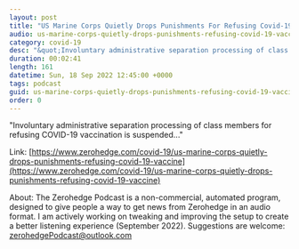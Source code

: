 ```yaml
---
layout: post
title: "US Marine Corps Quietly Drops Punishments For Refusing Covid-19 Vaccine"
audio: us-marine-corps-quietly-drops-punishments-refusing-covid-19-vaccine-0
category: covid-19
desc: "&quot;Involuntary administrative separation processing of class members for refusing COVID-19 vaccination is suspended...&quot;"
duration: 00:02:41
length: 161
datetime: Sun, 18 Sep 2022 12:45:00 +0000
tags: podcast
guid: us-marine-corps-quietly-drops-punishments-refusing-covid-19-vaccine-0
order: 0
---
```

&quot;Involuntary administrative separation processing of class members for refusing COVID-19 vaccination is suspended...&quot;

Link: [https://www.zerohedge.com/covid-19/us-marine-corps-quietly-drops-punishments-refusing-covid-19-vaccine](https://www.zerohedge.com/covid-19/us-marine-corps-quietly-drops-punishments-refusing-covid-19-vaccine)

About: The Zerohedge Podcast is a non-commercial, automated program, designed to give people a way to get news from Zerohedge in an audio format.  I am actively working on tweaking and improving the setup to create a better listening experience (September 2022).  Suggestions are welcome: [zerohedgePodcast@outlook.com](mailto:zerohedgePodcast@outlook.com)